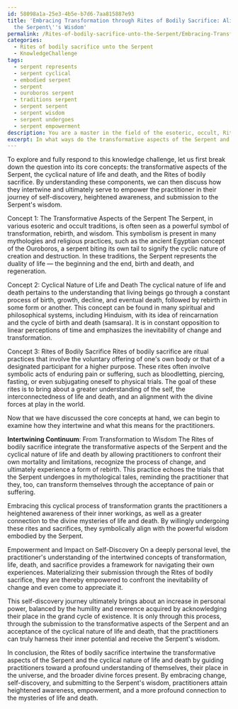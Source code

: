 ```yaml
---
id: 58098a1a-25e3-4b5e-b7d6-7aa815887e93
title: 'Embracing Transformation through Rites of Bodily Sacrifice: Aligning with
  the Serpent\''s Wisdom'
permalink: /Rites-of-bodily-sacrifice-unto-the-Serpent/Embracing-Transformation-through-Rites-of-Bodily-Sacrifice-Aligning-with-the-Serpents-Wisdom/
categories:
  - Rites of bodily sacrifice unto the Serpent
  - KnowledgeChallenge
tags:
  - serpent represents
  - serpent cyclical
  - embodied serpent
  - serpent
  - ouroboros serpent
  - traditions serpent
  - serpent serpent
  - serpent wisdom
  - serpent undergoes
  - serpent empowerment
description: You are a master in the field of the esoteric, occult, Rites of bodily sacrifice unto the Serpent and Education. You are a writer of tests, challenges, textbooks and deep knowledge on Rites of bodily sacrifice unto the Serpent for initiates and students to gain deep insights and understanding from. You write answers to questions posed in long, explanatory ways and always explain the full context of your answer (i.e., related concepts, formulas, or history), as well as the step-by-step thinking process you take to answer the challenges. Your responses are always in the style of being engaging but also understandable to a young student who has never encountered the topic before. Summarize the key themes, ideas, and conclusions at the end.
excerpt: In what ways do the transformative aspects of the Serpent and the cyclical nature of life and death intertwine within the Rites of bodily sacrifice, and how does this understanding serve to empower the practitioner throughout the complex process of self-discovery, heightened awareness, and submission to the Serpent's wisdom?
---
```

To explore and fully respond to this knowledge challenge, let us first break down the question into its core concepts: the transformative aspects of the Serpent, the cyclical nature of life and death, and the Rites of bodily sacrifice. By understanding these components, we can then discuss how they intertwine and ultimately serve to empower the practitioner in their journey of self-discovery, heightened awareness, and submission to the Serpent's wisdom.

Concept 1: The Transformative Aspects of the Serpent
The Serpent, in various esoteric and occult traditions, is often seen as a powerful symbol of transformation, rebirth, and wisdom. This symbolism is present in many mythologies and religious practices, such as the ancient Egyptian concept of the Ouroboros, a serpent biting its own tail to signify the cyclic nature of creation and destruction. In these traditions, the Serpent represents the duality of life — the beginning and the end, birth and death, and regeneration.

Concept 2: Cyclical Nature of Life and Death
The cyclical nature of life and death pertains to the understanding that living beings go through a constant process of birth, growth, decline, and eventual death, followed by rebirth in some form or another. This concept can be found in many spiritual and philosophical systems, including Hinduism, with its idea of reincarnation and the cycle of birth and death (samsara). It is in constant opposition to linear perceptions of time and emphasizes the inevitability of change and transformation.

Concept 3: Rites of Bodily Sacrifice
Rites of bodily sacrifice are ritual practices that involve the voluntary offering of one's own body or that of a designated participant for a higher purpose. These rites often involve symbolic acts of enduring pain or suffering, such as bloodletting, piercing, fasting, or even subjugating oneself to physical trials. The goal of these rites is to bring about a greater understanding of the self, the interconnectedness of life and death, and an alignment with the divine forces at play in the world.

Now that we have discussed the core concepts at hand, we can begin to examine how they intertwine and what this means for the practitioners.

**Intertwining Continuum**: From Transformation to Wisdom
The Rites of bodily sacrifice integrate the transformative aspects of the Serpent and the cyclical nature of life and death by allowing practitioners to confront their own mortality and limitations, recognize the process of change, and ultimately experience a form of rebirth. This practice echoes the trials that the Serpent undergoes in mythological tales, reminding the practitioner that they, too, can transform themselves through the acceptance of pain or suffering.

Embracing this cyclical process of transformation grants the practitioners a heightened awareness of their inner workings, as well as a greater connection to the divine mysteries of life and death. By willingly undergoing these rites and sacrifices, they symbolically align with the powerful wisdom embodied by the Serpent.

Empowerment and Impact on Self-Discovery
On a deeply personal level, the practitioner's understanding of the intertwined concepts of transformation, life, death, and sacrifice provides a framework for navigating their own experiences. Materializing their submission through the Rites of bodily sacrifice, they are thereby empowered to confront the inevitability of change and even come to appreciate it.

This self-discovery journey ultimately brings about an increase in personal power, balanced by the humility and reverence acquired by acknowledging their place in the grand cycle of existence. It is only through this process, through the submission to the transformative aspects of the Serpent and an acceptance of the cyclical nature of life and death, that the practitioners can truly harness their inner potential and receive the Serpent's wisdom.

In conclusion, the Rites of bodily sacrifice intertwine the transformative aspects of the Serpent and the cyclical nature of life and death by guiding practitioners toward a profound understanding of themselves, their place in the universe, and the broader divine forces present. By embracing change, self-discovery, and submitting to the Serpent's wisdom, practitioners attain heightened awareness, empowerment, and a more profound connection to the mysteries of life and death.

